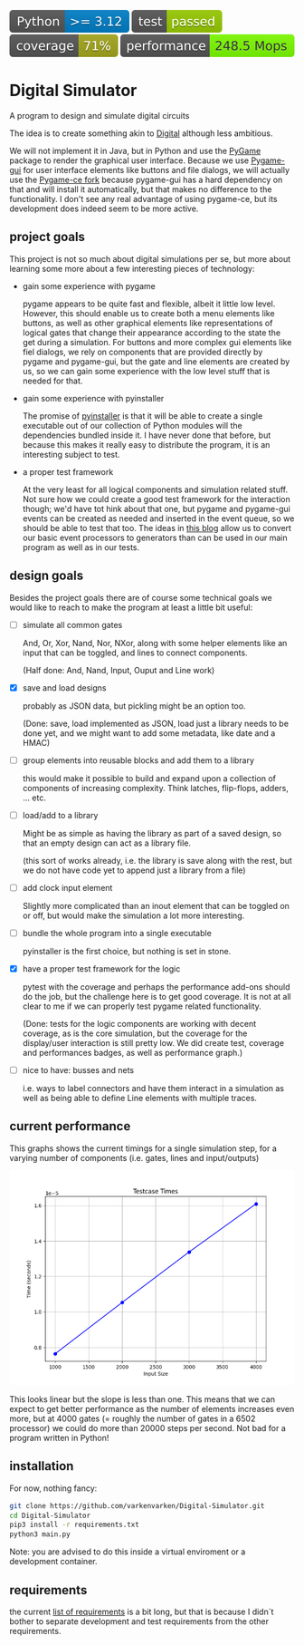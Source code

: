 ![Python version](illustrations/python-version.svg) ![Test](illustrations/test.svg) ![Coverage](illustrations/coverage.svg) ![Performance](illustrations/performance.svg)

# Digital Simulator

A program to design and simulate digital circuits

The idea is to create something akin to [Digital](https://github.com/hneemann/Digital) although less ambitious.

We will not implement it in Java, but in Python and use the [PyGame](https://github.com/pygame/pygame) package to render the graphical user interface. Because we use [Pygame-gui](https://github.com/MyreMylar/pygame_gui) for user interface elements like buttons and file dialogs, we will actually use the [Pygame-ce fork](https://github.com/pygame-community/pygame-ce) because pygame-gui has a hard dependency on that and will install it automatically, but that makes no difference to the functionality. I don't see any real advantage of using pygame-ce, but its development does indeed seem to be more active.

## project goals

This project is not so much about digital simulations per se, but more about learning some more about a few interesting pieces of technology:

- gain some experience with pygame

  pygame appears to be quite fast and flexible, albeit it little low level. However, this should enable us to create both a menu elements like buttons, as well as other graphical elements like representations of logical gates that change their appearance according to the state the get during a simulation. For buttons and more complex gui elements like fiel dialogs, we rely on components
  that are provided directly by pygame and pygame-gui, but the gate and line elements are created by us, so we can gain some experience with the low level stuff that is needed for that.
  
- gain some experience with pyinstaller 

  The promise of [pyinstaller](https://github.com/pyinstaller/pyinstaller) is that it will be able to create a single executable out of our collection of Python modules will the dependencies bundled inside it.
  I have never done that before, but because this makes it really easy to distribute the program, it is an interesting subject to test.

- a proper test framework

  At the very least for all logical components and simulation related stuff. Not sure how we could create a good test framework for the interaction though; we'd have tot hink about that one,
  but pygame and pygame-gui events can be created as needed and inserted in the event queue, so we should be able to test that too. The ideas in [this blog](https://blog.codemanship.dev/how-to-feature-test-your-pygame-game) allow us to convert our basic event processors to generators than can be used in our main program as well as in our tests.
  
## design goals

Besides the project goals there are of course some technical goals we would like to reach to make the program at least a little bit useful:

- [ ] simulate all common gates

  And, Or, Xor, Nand, Nor, NXor, along with some helper elements like an input that can be toggled, and lines to connect components.

  (Half done: And, Nand, Input, Ouput and Line work)
      
- [x] save and load designs

  probably as JSON data, but pickling might be an option too.

  (Done: save, load implemented as JSON, load just a library needs to be done yet, and we might want to add some metadata, like date and a HMAC)

- [ ] group elements into reusable blocks and add them to a library

  this would make it possible to build and expand upon a collection of components of increasing complexity. Think latches, flip-flops, adders, ... etc.
      
- [ ] load/add to a library

  Might be as simple as having the library as part of a saved design, so that an empty design can act as a library file.

  (this sort of works already, i.e. the library is save along with the rest, but we do not have code yet to append just a library from a file)

- [ ] add clock input element

  Slightly more complicated than an inout element that can be toggled on or off, but would make the simulation a lot more interesting.
      
- [ ] bundle the whole program into a single executable

  pyinstaller is the first choice, but nothing is set in stone.
      
- [x] have a proper test framework for the logic

  pytest with the coverage and perhaps the performance add-ons should do the job, but the challenge here is to get good coverage. It is not at all clear to me if we can properly test pygame related functionality.

  (Done: tests for the logic components are working with decent coverage, as is the core simulation, but the coverage for the display/user interaction is still pretty low. We did create test, coverage and performances badges, as well as performance graph.)

- [ ] nice to have: busses and nets

  i.e. ways to label connectors and have them interact in a simulation as well as being able to define Line elements with multiple traces.

## current performance

This graphs shows the current timings for a single simulation step, for a varying number of components (i.e. gates, lines and input/outputs)

![Performance graph](illustrations/simulation_benchmark.png)

This looks linear but the slope is less than one. This means that we can expect to get better performance as the number of elements increases even more, but at 4000 gates (= roughly the number of gates in a 6502 processor) we could do more than 20000 steps per second. Not bad for a program written in Python!

## installation

For now, nothing fancy:

```bash
git clone https://github.com/varkenvarken/Digital-Simulator.git
cd Digital-Simulator
pip3 install -r requirements.txt
python3 main.py 
```

Note: you are advised to do this inside a virtual enviroment or a development container.

## requirements

the current [list of requirements](requirements.txt) is a bit long, but that is because I didn´t bother to separate development and test requirements from the other requirements.
 